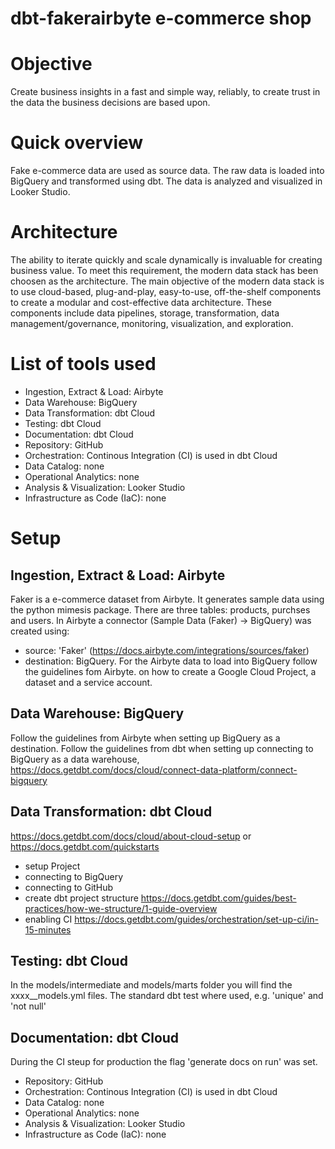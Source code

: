 # dbt-fakerairbyte e-commerce shop

# Objective
Create business insights in a fast and simple way, reliably, to create trust in the data the business decisions are based upon.

# Quick overview
Fake e-commerce data are used as source data. 
The raw data is loaded into BigQuery and transformed using dbt. 
The data is analyzed and visualized in Looker Studio.

# Architecture
The ability to iterate quickly and scale dynamically is invaluable for creating business value.
To meet this requirement, the modern data stack has been choosen as the architecture. 
The main objective of the modern data stack is to use cloud-based, plug-and-play, easy-to-use, off-the-shelf components to create a modular and cost-effective data architecture. 
These components include data pipelines, storage, transformation, data management/governance, monitoring, visualization, and exploration. 

# List of tools used
- Ingestion, Extract & Load: Airbyte
- Data Warehouse: BigQuery
- Data Transformation: dbt Cloud
- Testing: dbt Cloud
- Documentation: dbt Cloud
- Repository: GitHub
- Orchestration: Continous Integration (CI) is used in dbt Cloud
- Data Catalog: none
- Operational Analytics: none
- Analysis & Visualization: Looker Studio
- Infrastructure as Code (IaC): none

# Setup
## Ingestion, Extract & Load: Airbyte
Faker is a e-commerce dataset from Airbyte. It generates sample data using the python mimesis package.
There are three tables: products, purchses and users.
In Airbyte a connector (Sample Data (Faker) → BigQuery) was created using:
- source: 'Faker' (https://docs.airbyte.com/integrations/sources/faker) 
- destination: BigQuery. For the Airbyte data to load into BigQuery follow the guidelines fom Airbyte. 
on how to create a Google Cloud Project, a dataset and a service account.

## Data Warehouse: BigQuery
Follow the guidelines from Airbyte when setting up BigQuery as a destination.
Follow the guidelines from dbt when setting up connecting to BigQuery as a data warehouse, https://docs.getdbt.com/docs/cloud/connect-data-platform/connect-bigquery

## Data Transformation: dbt Cloud
https://docs.getdbt.com/docs/cloud/about-cloud-setup
or
https://docs.getdbt.com/quickstarts

- setup Project
- connecting to BigQuery
- connecting to GitHub 
- create dbt project structure https://docs.getdbt.com/guides/best-practices/how-we-structure/1-guide-overview
- enabling CI https://docs.getdbt.com/guides/orchestration/set-up-ci/in-15-minutes

## Testing: dbt Cloud
In the models/intermediate and models/marts folder you will find the xxxx__models.yml files. The standard dbt test where used, e.g. 'unique' and 'not null'

## Documentation: dbt Cloud
During the CI steup for production the flag 'generate docs on run' was set.

- Repository: GitHub
- Orchestration: Continous Integration (CI) is used in dbt Cloud
- Data Catalog: none
- Operational Analytics: none
- Analysis & Visualization: Looker Studio
- Infrastructure as Code (IaC): none